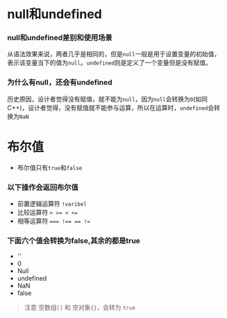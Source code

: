 # null和undefined
### null和undefined差别和使用场景
从语法效果来说，两者几乎是相同的，但是`null`一般是用于设置变量的初始值，表示该变量当下的值为`null`。`undefined`则是定义了一个变量但是没有赋值。

### 为什么有null，还会有undefined
历史原因，设计者觉得没有赋值，就不能为`null`，因为`null`会转换为`0`(如同C++)，设计者觉得，没有赋值就不能参与运算，所以在运算时，`undefined`会转换为`NaN`

# 布尔值
- 布尔值只有`true`和`false`

### 以下操作会返回布尔值
- 前置逻辑运算符 `!varibel`
- 比较运算符 `> >= < <=`
- 相等运算符 ` === !== == != `

### 下面六个值会转换为false,其余的都是true
- ''
- 0
- Null
- undefined
- NaN
- false

> 注意 空数组`[]` 和 空对象`{}`，会转为 `true`


 
